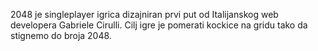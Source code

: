 2048 je singleplayer igrica dizajniran prvi put od Italijanskog web developera Gabriele Cirulli. Cilj igre je pomerati kockice na gridu tako da stignemo do broja 2048.
